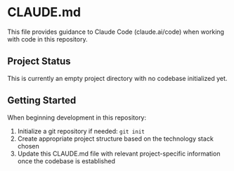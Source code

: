 # CLAUDE.md

This file provides guidance to Claude Code (claude.ai/code) when working with code in this repository.

## Project Status

This is currently an empty project directory with no codebase initialized yet.

## Getting Started

When beginning development in this repository:
1. Initialize a git repository if needed: `git init`
2. Create appropriate project structure based on the technology stack chosen
3. Update this CLAUDE.md file with relevant project-specific information once the codebase is established